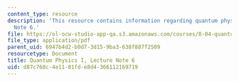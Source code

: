 ```yaml
---
content_type: resource
description: 'This resource contains information regarding quantum physics: Lecture
  Note 6.'
file: https://ol-ocw-studio-app-qa.s3.amazonaws.com/courses/8-04-quantum-physics-i-spring-2016/d87c768c4e1181fde8d4366112169719_MIT8_04S16_LecNotes6.pdf
file_type: application/pdf
parent_uid: 6947b4d2-b0d7-3d15-9ba3-638f887f2509
resourcetype: Document
title: Quantum Physics I, Lecture Note 6
uid: d87c768c-4e11-81fd-e8d4-366112169719
---
```

